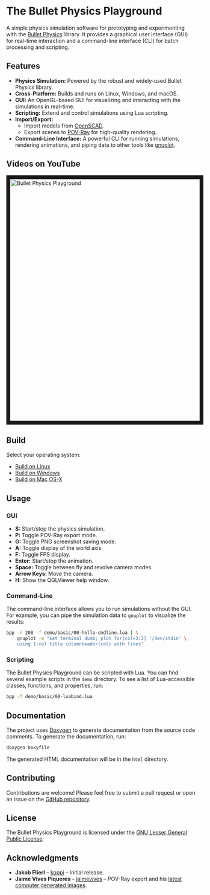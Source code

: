 # The Bullet Physics Playground

A simple physics simulation software for prototyping and experimenting with the
[Bullet Physics](http://bulletphysics.org) library. It provides a graphical user
interface (GUI) for real-time interaction and a command-line interface (CLI) for
batch processing and scripting.

## Features

*   **Physics Simulation:** Powered by the robust and widely-used Bullet
    Physics library.
*   **Cross-Platform:** Builds and runs on Linux, Windows, and macOS.
*   **GUI:** An OpenGL-based GUI for visualizing and interacting with the
    simulations in real-time.
*   **Scripting:** Extend and control simulations using Lua scripting.
*   **Import/Export:**
    *   Import models from [OpenSCAD](http://www.openscad.org/).
    *   Export scenes to [POV-Ray](http://www.povray.org/) for high-quality
        rendering.
*   **Command-Line Interface:** A powerful CLI for running simulations, rendering
    animations, and piping data to other tools like
    [gnuplot](http://www.gnuplot.info/).

## Videos on YouTube

<a href="https://www.youtube.com/watch?v=RwMhyvVPsQI&list=PL-OhsevLGGI2bFpOqzqnWsGILh9a5YkDr" target="_blank"><img src="http://img.youtube.com/vi/RwMhyvVPsQI/maxresdefault.jpg" alt="Bullet Physics Playground" width="640" border="10" /></a>

## Build

Select your operating system:

 * [Build on Linux](https://github.com/bullet-physics-playground/bpp/wiki/Build-on-Linux)
 * [Build on Windows](https://github.com/bullet-physics-playground/bpp/wiki/Build-on-Windows)
 * [Build on Mac OS-X](https://github.com/bullet-physics-playground/bpp/wiki/Build-on-Mac-OS-X)

## Usage

### GUI

*   **S:** Start/stop the physics simulation.
*   **P:** Toggle POV-Ray export mode.
*   **G:** Toggle PNG screenshot saving mode.
*   **A:** Toggle display of the world axis.
*   **F:** Toggle FPS display.
*   **Enter:** Start/stop the animation.
*   **Space:** Toggle between fly and revolve camera modes.
*   **Arrow Keys:** Move the camera.
*   **H:** Show the QGLViewer help window.

### Command-Line

The command-line interface allows you to run simulations without the GUI. For
example, you can pipe the simulation data to `gnuplot` to visualize the results:

```bash
bpp -n 200 -f demo/basic/00-hello-cmdline.lua | \
    gnuplot -e "set terminal dumb; plot for[col=3:3] '/dev/stdin' \
    using 1:col title columnheader(col) with lines"
```

### Scripting

The Bullet Physics Playground can be scripted with Lua. You can find several
example scripts in the `demo` directory. To see a list of Lua-accessible
classes, functions, and properties, run:

```bash
bpp -f demo/basic/00-luabind.lua
```

## Documentation

The project uses [Doxygen](http://www.doxygen.nl/) to generate documentation from
the source code comments. To generate the documentation, run:

```bash
doxygen Doxyfile
```

The generated HTML documentation will be in the `html` directory.

## Contributing

Contributions are welcome! Please feel free to submit a pull request or open an
issue on the [GitHub repository](https://github.com/bullet-physics-playground/bpp).

## License

The Bullet Physics Playground is licensed under the
[GNU Lesser General Public License](LICENSE).

## Acknowledgments

*   **Jakob Flierl** – [koppi](https://github.com/koppi) – Initial release.
*   **Jaime Vives Piqueres** – [jaimevives](https://github.com/jaimevives) –
    POV-Ray export and his
    [latest computer generated images](http://www.ignorancia.org/index.php?page=latest-images).
